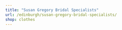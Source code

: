 ```yaml
---
title: "Susan Gregory Bridal Specialists"
url: /edinburgh/susan-gregory-bridal-specialists/
shop: clothes
---
```

